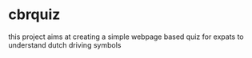 # cbrquiz
this project aims at creating a simple webpage based quiz for expats to understand dutch driving symbols
